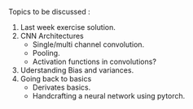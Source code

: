 
Topics to be discussed : 
1. Last week exercise solution.  
2. CNN Architectures
    * Single/multi channel convolution.
    * Pooling.   
    * Activation functions in convolutions? 
3. Uderstanding Bias and variances.
4. Going back to basics
    * Derivates basics.
    * Handcrafting a neural network using pytorch. 

